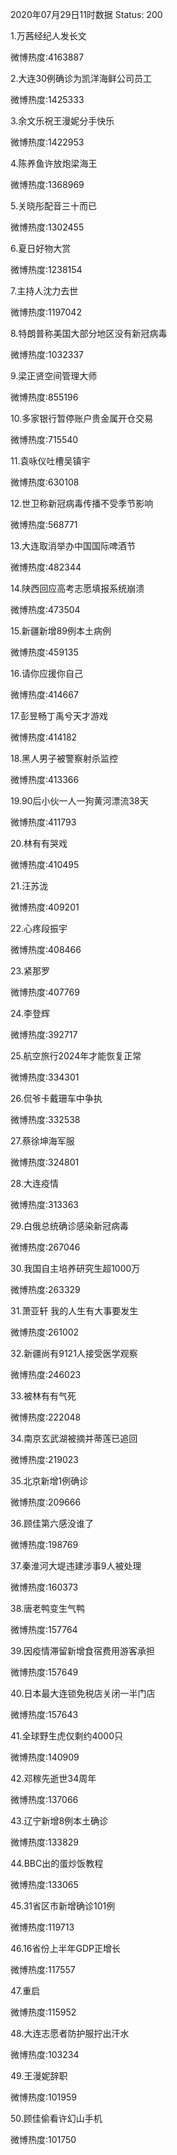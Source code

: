 2020年07月29日11时数据
Status: 200

1.万茜经纪人发长文

微博热度:4163887

2.大连30例确诊为凯洋海鲜公司员工

微博热度:1425333

3.余文乐祝王漫妮分手快乐

微博热度:1422953

4.陈养鱼许放炮梁海王

微博热度:1368969

5.关晓彤配音三十而已

微博热度:1302455

6.夏日好物大赏

微博热度:1238154

7.主持人沈力去世

微博热度:1197042

8.特朗普称美国大部分地区没有新冠病毒

微博热度:1032337

9.梁正贤空间管理大师

微博热度:855196

10.多家银行暂停账户贵金属开仓交易

微博热度:715540

11.袁咏仪吐槽吴镇宇

微博热度:630108

12.世卫称新冠病毒传播不受季节影响

微博热度:568771

13.大连取消举办中国国际啤酒节

微博热度:482344

14.陕西回应高考志愿填报系统崩溃

微博热度:473504

15.新疆新增89例本土病例

微博热度:459135

16.请你应援你自己

微博热度:414667

17.彭昱畅丁禹兮天才游戏

微博热度:414182

18.黑人男子被警察射杀监控

微博热度:413366

19.90后小伙一人一狗黄河漂流38天

微博热度:411793

20.林有有哭戏

微博热度:410495

21.汪苏泷

微博热度:409201

22.心疼段振宇

微博热度:408466

23.紧那罗

微博热度:407769

24.李登辉

微博热度:392717

25.航空旅行2024年才能恢复正常

微博热度:334301

26.侃爷卡戴珊车中争执

微博热度:332538

27.蔡徐坤海军服

微博热度:324801

28.大连疫情

微博热度:313363

29.白俄总统确诊感染新冠病毒

微博热度:267046

30.我国自主培养研究生超1000万

微博热度:263329

31.萧亚轩 我的人生有大事要发生

微博热度:261002

32.新疆尚有9121人接受医学观察

微博热度:246023

33.被林有有气死

微博热度:222048

34.南京玄武湖被摘并蒂莲已追回

微博热度:219023

35.北京新增1例确诊

微博热度:209666

36.顾佳第六感没谁了

微博热度:198769

37.秦淮河大堤违建涉事9人被处理

微博热度:160373

38.唐老鸭变生气鸭

微博热度:157764

39.因疫情滞留新增食宿费用游客承担

微博热度:157649

40.日本最大连锁免税店关闭一半门店

微博热度:157643

41.全球野生虎仅剩约4000只

微博热度:140909

42.邓稼先逝世34周年

微博热度:137066

43.辽宁新增8例本土确诊

微博热度:133829

44.BBC出的蛋炒饭教程

微博热度:133065

45.31省区市新增确诊101例

微博热度:119713

46.16省份上半年GDP正增长

微博热度:117557

47.重启

微博热度:115952

48.大连志愿者防护服拧出汗水

微博热度:103234

49.王漫妮辞职

微博热度:101959

50.顾佳偷看许幻山手机

微博热度:101750

